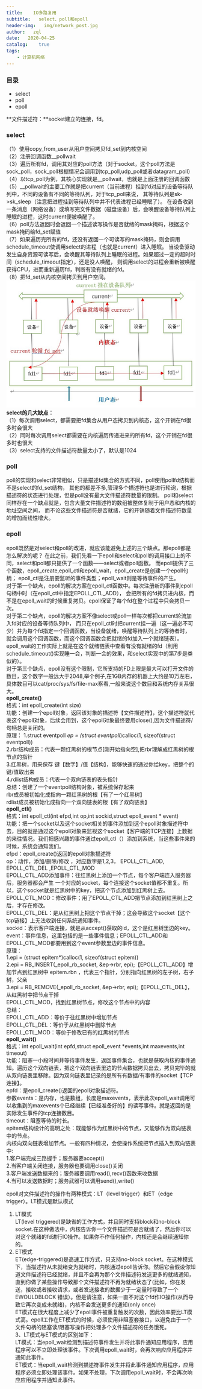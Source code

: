 ```yaml
---
title:    IO多路复用
subtitle:   select、poll和epoll
header-img:   img/network_post.jpg
author:   zql
date:   2020-04-25
catalog:    true
tags:
    - 计算机网络
---
```

### 目录
 - select
 - poll
 - epoll  
 
**文件描述符：**socket建立的连接，fd。  
### select  
（1）使用copy_from_user从用户空间拷贝fd_set到内核空间  
（2）注册回调函数__pollwait  
（3）遍历所有fd，调用其对应的poll方法（对于socket，这个poll方法是sock_poll，sock_poll根据情况会调用到tcp_poll,udp_poll或者datagram_poll）  
（4）以tcp_poll为例，其核心实现就是__pollwait，也就是上面注册的回调函数  
（5）__pollwait的主要工作就是把current（当前进程）挂到fd对应的设备等待队列中，不同的设备有不同的等待队列，对于tcp_poll来说，
其等待队列是sk->sk_sleep（注意把进程挂到等待队列中并不代表进程已经睡眠了）。
在设备收到一条消息（网络设备）或填写完文件数据（磁盘设备）后，会唤醒设备等待队列上睡眠的进程，这时current便被唤醒了。  
（6）poll方法返回时会返回一个描述读写操作是否就绪的mask掩码，根据这个mask掩码给fd_set赋值  
（7）如果遍历完所有的fd，还没有返回一个可读写的mask掩码，则会调用schedule_timeout使调用select的进程（也就是current）进入睡眠。
当设备驱动发生自身资源可读写后，会唤醒其等待队列上睡眠的进程。如果超过一定的超时时间（schedule_timeout指定），还是没人唤醒，
则调用select的进程会重新被唤醒获得CPU，进而重新遍历fd，判断有没有就绪的fd。  
（8）把fd_set从内核空间拷贝到用户空间。  
  ![avatar](/img/io_post.jpg)
 **select的几大缺点：**  
（1）每次调用select，都需要把fd集合从用户态拷贝到内核态，这个开销在fd很多时会很大  
（2）同时每次调用select都需要在内核遍历传递进来的所有fd，这个开销在fd很多时也很大  
（3）select支持的文件描述符数量太小了，默认是1024  
### poll  
poll的实现和select非常相似，只是描述fd集合的方式不同，poll使用pollfd结构而不是select的fd_set结构，
其他的都差不多,管理多个描述符也是进行轮询，根据描述符的状态进行处理，但是poll没有最大文件描述符数量的限制。
poll和select同样存在一个缺点就是，包含大量文件描述符的数组被整体复制于用户态和内核的地址空间之间，
而不论这些文件描述符是否就绪，它的开销随着文件描述符数量的增加而线性增大。  
### epoll
epoll既然是对select和poll的改进，就应该能避免上述的三个缺点。那epoll都是怎么解决的呢？
在此之前，我们先看一下epoll和select和poll的调用接口上的不同，select和poll都只提供了一个函数——select或者poll函数。
而epoll提供了三个函数，epoll_create,epoll_ctl和epoll_wait，epoll_create是创建一个epoll句柄；
epoll_ctl是注册要监听的事件类型；epoll_wait则是等待事件的产生。  
对于第一个缺点，epoll的解决方案在epoll_ctl函数中。每次注册新的事件到epoll句柄中时（在epoll_ctl中指定EPOLL_CTL_ADD），
会把所有的fd拷贝进内核，而不是在epoll_wait的时候重复拷贝。epoll保证了每个fd在整个过程中只会拷贝一次。  
对于第二个缺点，epoll的解决方案不像select或poll一样每次都把current轮流加入fd对应的设备等待队列中，
而只在epoll_ctl时把current挂一遍（这一遍必不可少）并为每个fd指定一个回调函数，当设备就绪，唤醒等待队列上的等待者时，
就会调用这个回调函数，而这个回调函数会把就绪的fd加入一个就绪链表）。
epoll_wait的工作实际上就是在这个就绪链表中查看有没有就绪的fd（利用schedule_timeout()实现睡一会，判断一会的效果，和select实现中的第7步是类似的）。  
对于第三个缺点，epoll没有这个限制，它所支持的FD上限是最大可以打开文件的数目，这个数字一般远大于2048,举个例子,在1GB内存的机器上大约是10万左右，具体数目可以cat/proc/sys/fs/file-max察看,一般来说这个数目和系统内存关系很大。  
**epoll_create()**  
格式：int epoll_create(int size)  
功能：创建一个epoll对象，返回该对象的描述符【文件描述符】，这个描述符就代表这个epoll对象，后续会用到，这个epoll对象最终要用close(),因为文件描述符/句柄总是关闭的。  
原理：
1.struct eventpoll *ep = (struct eventpoll*)calloc(1, sizeof(struct eventpoll))   
2.rbr结构成员：代表一颗红黑树的根节点[刚开始指向空],把rbr理解成红黑树的根节点的指针  
3.红黑树，用来保存 键【数字】/值【结构】，能够快速的通过你给key，把整个的键/值取出来  
4.rdlist结构成员：代表一个双向链表的表头指针  
总结：创建了一个eventpoll结构对象，被系统保存起来  
rbr成员被初始化成指向一颗红黑树的根【有了一个红黑树】  
rdlist成员被初始化成指向一个双向链表的根【有了双向链表】  
**epoll_ctl()**  
格式：int epoll_ctl(int efpd,int op,int sockid,struct epoll_event * event)  
功能：把一个socket以及这个socket相关的事件添加到这个epoll对象描述符中去，目的就是通过这个epoll对象来监视这个socket【客户端的TCP连接】上数据的来往情况。我们把感兴趣的事件通过epoll_ctl（）添加到系统，当这些事件来的时候，系统会通知我们。  
efpd：epoll_create()返回的epoll对象描述符  
op：动作，添加/删除/修改 ，对应数字是1,2,3， EPOLL_CTL_ADD, EPOLL_CTL_DEL ,EPOLL_CTL_MOD  
    EPOLL_CTL_ADD添加事件：往红黑树上添加一个节点，每个客户端连入服务器后，服务器都会产生 一个对应的socket，每个连接这个socket值都不重复。所以，这个socket就是红黑树中的key，把这个节点添加到红黑树上去。  
	EPOLL_CTL_MOD：修改事件；用了EPOLL_CTL_ADD把节点添加到红黑树上之后，才存在修改。  
	EPOLL_CTL_DEL：是从红黑树上把这个节点干掉；这会导致这个socket【这个tcp链接】上无法收到任何系统通知事件。  
	sockid：表示客户端连接，就是从accept()获取的id，这个是红黑树里边的key。  
	event：事件信息，这里包括的是一些事件信息；EPOLL_CTL_ADD和EPOLL_CTL_MOD都要用到这个event参数里边的事件信息。  
原理：  
1.epi = (struct epitem*)calloc(1, sizeof(struct epitem))  
2.epi = RB_INSERT(_epoll_rb_socket, &ep->rbr, epi);【EPOLL_CTL_ADD】增加节点到红黑树中
	  epitem.rbn ，代表三个指针，分别指向红黑树的左子树，右子树，父亲  
3.epi = RB_REMOVE(_epoll_rb_socket, &ep->rbr, epi);【EPOLL_CTL_DEL】，从红黑树中把节点干掉  
	  EPOLL_CTL_MOD，找到红黑树节点，修改这个节点中的内容  
总结：  
EPOLL_CTL_ADD：等价于往红黑树中增加节点  
EPOLL_CTL_DEL：等价于从红黑树中删除节点  
EPOLL_CTL_MOD：等价于修改已有的红黑树的节点  
**epoll_wait()**  
格式：int epoll_wait(int epfd,struct epoll_event *events,int maxevents,int timeout)  
功能：阻塞一小段时间并等待事件发生，返回事件集合，也就是获取内核的事件通知。遍历这个双向链表，把这个双向链表里边的节点数据拷贝出去，拷贝完毕的就从双向链表里移除。因为双向链表里记录的是所有有数据/有事件的socket【TCP连接】。  
epfd：是epoll_create()返回的epoll对象描述符。  
参数events：是内存，也是数组，长度是maxevents，表示此次epoll_wait调用可以收集到的maxevents个已经继续【已经准备好的】的读写事件。就是返回的是实际发生事件的tcp连接数目。  
timeout：阻塞等待的时长。  
epitem结构设计的高明之处：既能够作为红黑树中的节点，又能够作为双向链表中的节点。  
内核向双向链表增加节点。一般有四种情况，会使操作系统把节点插入到双向链表中:  
1.客户端完成三路握手；服务器要accept()  
2.当客户端关闭连接，服务器也要调用close()关闭  
3.客户端发送数据来的；服务器要调用read(),recv()函数来收数据  
4.当可以发送数据时；服务武器可以调用send(),write()  

epoll对文件描述符的操作有两种模式：LT（level trigger）和ET（edge trigger）。LT模式是默认模式  
1. LT模式  
LT(level triggered)是缺省的工作方式，并且同时支持block和no-block socket.在这种做法中，内核告诉你一个文件描述符是否就绪了，然后你可以对这个就绪的fd进行IO操作。如果你不作任何操作，内核还是会继续通知你的。  
2. ET模式  
ET(edge-triggered)是高速工作方式，只支持no-block socket。在这种模式下，当描述符从未就绪变为就绪时，内核通过epoll告诉你。然后它会假设你知道文件描述符已经就绪，并且不会再为那个文件描述符发送更多的就绪通知，直到你做了某些操作导致那个文件描述符不再为就绪状态了(比如，你在发送，接收或者接收请求，或者发送接收的数据少于一定量时导致了一个EWOULDBLOCK 错误）。但是请注意，如果一直不对这个fd作IO操作(从而导致它再次变成未就绪)，内核不会发送更多的通知(only once)  
ET模式在很大程度上减少了epoll事件被重复触发的次数，因此效率要比LT模式高。epoll工作在ET模式的时候，必须使用非阻塞套接口，以避免由于一个文件句柄的阻塞读/阻塞写操作把处理多个文件描述符的任务饿死。  
3、LT模式与ET模式的区别如下：  
LT模式：当epoll_wait检测到描述符事件发生并将此事件通知应用程序，应用程序可以不立即处理该事件。下次调用epoll_wait时，会再次响应应用程序并通知此事件。  
ET模式：当epoll_wait检测到描述符事件发生并将此事件通知应用程序，应用程序必须立即处理该事件。如果不处理，下次调用epoll_wait时，不会再次响应应用程序并通知此事件。  
